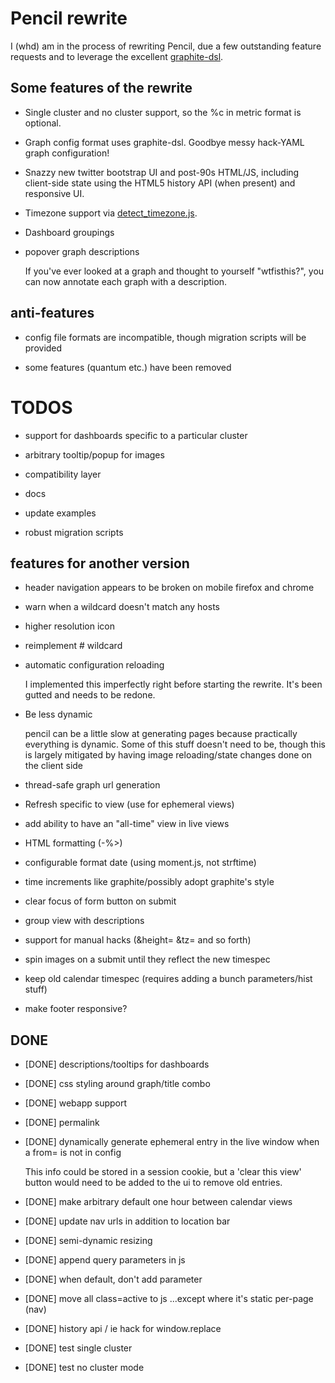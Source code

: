 # Pencil rewrite

I (whd) am in the process of rewriting Pencil, due a few outstanding feature
requests and to leverage the excellent [graphite-dsl](https://github.com/ripienaar/graphite-graph-dsl/).

## Some features of the rewrite

* Single cluster and no cluster support, so the %c in metric format is optional.

* Graph config format uses graphite-dsl. Goodbye messy hack-YAML graph configuration!

* Snazzy new twitter bootstrap UI and post-90s HTML/JS, including client-side
  state using the HTML5 history API (when present) and responsive UI.

* Timezone support via [detect_timezone.js](http://www.pageloom.com/automatic-timezone-detection-with-javascript).

* Dashboard groupings

* popover graph descriptions

  If you've ever looked at a graph and thought to yourself "wtfisthis?", you can
  now annotate each graph with a description.

## anti-features

* config file formats are incompatible, though migration scripts will be provided

* some features (quantum etc.) have been removed

# TODOS

* support for dashboards specific to a particular cluster

* arbitrary tooltip/popup for images

* compatibility layer

* docs

* update examples

* robust migration scripts

## features for another version

* header navigation appears to be broken on mobile firefox and chrome

* warn when a wildcard doesn't match any hosts

* higher resolution icon

* reimplement # wildcard

* automatic configuration reloading

  I implemented this imperfectly right before starting the rewrite. It's been
  gutted and needs to be redone.

* Be less dynamic 

  pencil can be a little slow at generating pages because practically everything
  is dynamic. Some of this stuff doesn't need to be, though this is largely
  mitigated by having image reloading/state changes done on the client side

* thread-safe graph url generation

* Refresh specific to view (use <unit> for ephemeral views)

* add ability to have an "all-time" view in live views

* HTML formatting (-%>)

* configurable format date (using moment.js, not strftime)

* time increments like graphite/possibly adopt graphite's style

* clear focus of form button on submit

* group view with descriptions

* support for manual hacks (&height= &tz= and so forth)

* spin images on a submit until they reflect the new timespec

* keep old calendar timespec (requires adding a bunch parameters/hist stuff)

* make footer responsive?

## DONE

* [DONE] descriptions/tooltips for dashboards

* [DONE] css styling around graph/title combo

* [DONE] webapp support

* [DONE] permalink

* [DONE] dynamically generate ephemeral entry in the live window when a from= is not in config

  This info could be stored in a session cookie, but a 'clear this view' button
  would need to be added to the ui to remove old entries.

* [DONE] make arbitrary default one hour between calendar views

* [DONE] update nav urls in addition to location bar

* [DONE] semi-dynamic resizing

* [DONE] append query parameters in js

* [DONE] when default, don't add parameter

* [DONE] move all class=active to js
  ...except where it's static per-page (nav)

* [DONE] history api / ie hack for window.replace

* [DONE] test single cluster 

* [DONE] test no cluster mode
